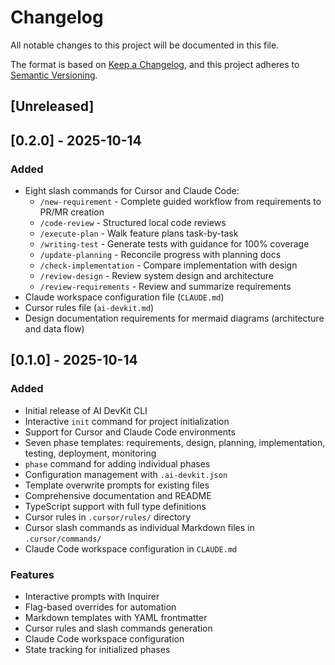 # Changelog

All notable changes to this project will be documented in this file.

The format is based on [Keep a Changelog](https://keepachangelog.com/en/1.0.0/),
and this project adheres to [Semantic Versioning](https://semver.org/spec/v2.0.0.html).

## [Unreleased]

## [0.2.0] - 2025-10-14

### Added
- Eight slash commands for Cursor and Claude Code:
  - `/new-requirement` - Complete guided workflow from requirements to PR/MR creation
  - `/code-review` - Structured local code reviews
  - `/execute-plan` - Walk feature plans task-by-task
  - `/writing-test` - Generate tests with guidance for 100% coverage
  - `/update-planning` - Reconcile progress with planning docs
  - `/check-implementation` - Compare implementation with design
  - `/review-design` - Review system design and architecture
  - `/review-requirements` - Review and summarize requirements
- Claude workspace configuration file (`CLAUDE.md`)
- Cursor rules file (`ai-devkit.md`)
- Design documentation requirements for mermaid diagrams (architecture and data flow)

## [0.1.0] - 2025-10-14

### Added
- Initial release of AI DevKit CLI
- Interactive `init` command for project initialization
- Support for Cursor and Claude Code environments
- Seven phase templates: requirements, design, planning, implementation, testing, deployment, monitoring
- `phase` command for adding individual phases
- Configuration management with `.ai-devkit.json`
- Template overwrite prompts for existing files
- Comprehensive documentation and README
- TypeScript support with full type definitions
- Cursor rules in `.cursor/rules/` directory
- Cursor slash commands as individual Markdown files in `.cursor/commands/`
- Claude Code workspace configuration in `CLAUDE.md`

### Features
- Interactive prompts with Inquirer
- Flag-based overrides for automation
- Markdown templates with YAML frontmatter
- Cursor rules and slash commands generation
- Claude Code workspace configuration
- State tracking for initialized phases

